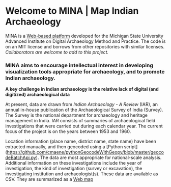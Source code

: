 # Welcome to MINA | Map Indian Archaeology

MINA is a [Web-based platform](http://dngupta.github.io/mina.github.io) developed for the Michigan State University Advanced Institute on Digital Archaeology Method and Practice.  The code is on an MIT license and borrows from other repositories with similar licenses. *Collaborators are welcome to add to this project.* 

### MINA aims to encourage intellectual interest in developing visualization tools appropriate for archaeology, and to promote Indian archaeology. 

  **A key challenge in Indian archaeology is the relative lack of digital (and digitized) archaeological data**

At present, data are drawn from *Indian Archaeology - A Review* (IAR), an annual in-house publication of the Archaeological Survey of    India (Survey). The Survey is the national department for archaeology and heritage management in India. IAR consists of summaries of  archaeological field investigations that were carried out during each calendar year. The current focus of the project is on the years   between 1953 and 1960. 

Location information (place name, district name, state name) have been extracted manually, and then geocoded using a [Python script]   (https://github.com/cmaene/pythonGeocodeWithGeopy/blob/master/geocodeBatchApi.py). The data are most appropriate for national-scale   analysis. Additional information on these investigations include the year of investigation, the kind of investigation (survey or  excavation), the investigating institution and archaeologist(s). These data are available as CSV. They are summarized as a [Web map](http://dngupta.github.io/mina.github.io)

